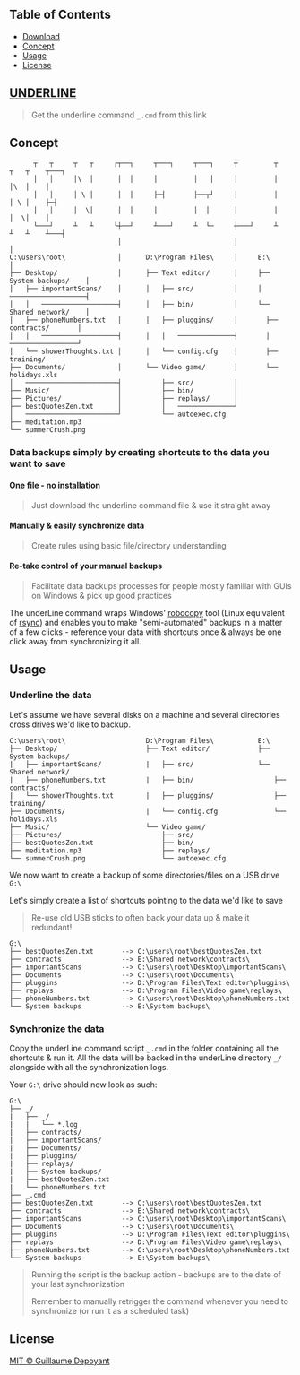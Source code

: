 ## Table of Contents
- [Download](#underline)
- [Concept](#concept)
- [Usage](#usage)
- [License](#license)

## [UNDERLINE](https://github.com/gdepoyant/underline/raw/main/_.cmd)
> Get the underline command `_.cmd` from this link

## Concept
```
      ┬   ┬     ┬   ┬     ┌┬──┐     ┬───┐     ┬───┐     ┬         ┬     ┬   ┬    ┬───┐
      │   │     │\  │      │  │     │         │   │     │         │     │\  │    │
      │   │     │ \ │      │  │     ├─┤       ├──┬┘     │         │     │ \ │    ├─┤
      │   │     │  \│      │  │     │         │  │      │         │     │  \│    │
      └───┘     ┴   ┴     └┼──┘     ┴───┘     ┴  └─     ┼───┘     ┴     ┴   ┴    ┴───┤
                           │                            │                            │
C:\users\root\             │      D:\Program Files\     │     E:\                    │
├── Desktop/               │      ├── Text editor/      │     ├── System backups/    │
│   ├── importantScans/    │      │   ├── src/          │     │   ───────────────────┤
│   │   ───────────────────┤      │   ├── bin/          │     └── Shared network/    │
│   ├── phoneNumbers.txt   │      │   ├── pluggins/     │       ├── contracts/       │
│   │   ───────────────────┤      │   │   ──────────────┤       │   ─────────────────┘
│   └── showerThoughts.txt │      │   └── config.cfg    │       ├── training/
├── Documents/             │      └── Video game/       │       └── holidays.xls
│   ───────────────────────┤          ├── src/          │
├── Music/                 │          ├── bin/          │
├── Pictures/              │          ├── replays/      │
├── bestQuotesZen.txt      │          │   ──────────────┘
│   ───────────────────────┘          └── autoexec.cfg
├── meditation.mp3
└── summerCrush.png
```

### Data backups simply by creating shortcuts to the data you want to save

####  One file - no installation
> Just download the underline command file & use it straight away

####  Manually & easily synchronize data
> Create rules using basic file/directory understanding

####  Re-take control of your manual backups
> Facilitate data backups processes for people mostly familiar with GUIs on Windows & pick up good practices

  The underLine command wraps Windows' [robocopy](https://docs.microsoft.com/en-us/windows-server/administration/windows-commands/robocopy) tool (Linux equivalent of [rsync](https://linux.die.net/man/1/rsync)) and enables you to make "semi-automated" backups in a matter of a few clicks - reference your data with shortcuts once & always be one click away from synchronizing it all.

## Usage
### Underline the data
  Let's assume we have several disks on a machine and several directories cross drives we'd like to backup.

```
C:\users\root\                    D:\Program Files\           E:\
├── Desktop/                      ├── Text editor/            ├── System backups/
|   ├── importantScans/           |   ├── src/                └── Shared network/
|   ├── phoneNumbers.txt          |   ├── bin/                    ├── contracts/
|   └── showerThoughts.txt        |   ├── pluggins/               ├── training/
├── Documents/                    |   └── config.cfg              └── holidays.xls
├── Music/                        └── Video game/
├── Pictures/                         ├── src/
├── bestQuotesZen.txt                 ├── bin/
├── meditation.mp3                    ├── replays/
└── summerCrush.png                   └── autoexec.cfg
```

We now want to create a backup of some directories/files on a USB drive `G:\`

Let's simply create a list of shortcuts pointing to the data we'd like to save

> Re-use old USB sticks to often back your data up & make it redundant!

```
G:\
├── bestQuotesZen.txt       --> C:\users\root\bestQuotesZen.txt
├── contracts               --> E:\Shared network\contracts\
├── importantScans          --> C:\users\root\Desktop\importantScans\
├── Documents               --> C:\users\root\Documents\
├── pluggins                --> D:\Program Files\Text editor\pluggins\
├── replays                 --> D:\Program Files\Video game\replays\
├── phoneNumbers.txt        --> C:\users\root\Desktop\phoneNumbers.txt
└── System backups          --> E:\System backups\
```

### Synchronize the data
Copy the underLine command script `_.cmd` in the folder containing all the shortcuts & run it. All the data will be backed in the underLine directory `_/` alongside with all the synchronization logs.

Your `G:\` drive should now look as such:

```
G:\
├── _/
|   ├── _/
|   |   └── *.log
|   ├── contracts/
|   ├── importantScans/
|   ├── Documents/
|   ├── pluggins/
|   ├── replays/
|   ├── System backups/
|   ├── bestQuotesZen.txt
|   └── phoneNumbers.txt
├── _.cmd
├── bestQuotesZen.txt       --> C:\users\root\bestQuotesZen.txt
├── contracts               --> E:\Shared network\contracts\
├── importantScans          --> C:\users\root\Desktop\importantScans\
├── Documents               --> C:\users\root\Documents\
├── pluggins                --> D:\Program Files\Text editor\pluggins\
├── replays                 --> D:\Program Files\Video game\replays\
├── phoneNumbers.txt        --> C:\users\root\Desktop\phoneNumbers.txt
└── System backups          --> E:\System backups\
```
> Running the script is the backup action - backups are to the date of your last synchronization
> 
> Remember to manually retrigger the command whenever you need to synchronize (or run it as a scheduled task)

## License

[MIT © Guillaume Depoyant](LICENSE)
